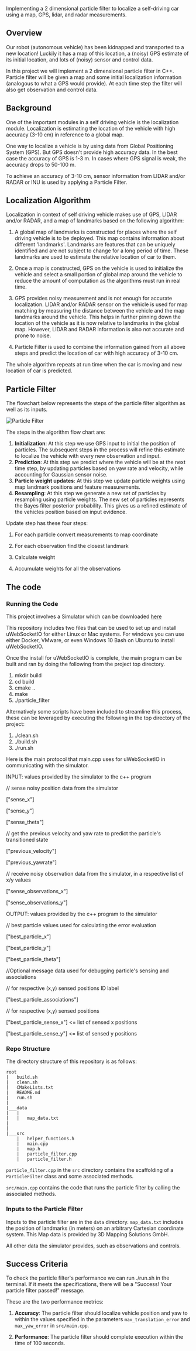 Implementing a 2 dimensional particle filter to localize a self-driving car using a map, GPS, lidar, and radar measurements.

## Overview
Our robot (autonomous vehicle) has been kidnapped and transported to a new location! Luckily it has a map of this location, a (noisy) GPS estimate of its initial location, and lots of (noisy) sensor and control data.

In this project we will implement a 2 dimensional particle filter in C++. Particle filter will be given a map and some initial localization information (analogous to what a GPS would provide). At each time step the filter will also get observation and control data.

## Background
One of the important modules in a self driving vehicle is the localization module. Localization is estimating the location of the vehicle with high accuracy (3-10 cm) in reference to a global map.

One way to localize a vehicle is by using data from Global Positioning System (GPS). But GPS doesn't provide high accuracy data. In the best case the accuracy of GPS is 1-3 m. In cases where GPS signal is weak, the accuracy drops to 50-100 m.

To achieve an accuracy of 3-10 cm, sensor information from LIDAR and/or RADAR or INU is used by applying a Particle Filter.

## Localization Algorithm
Localization in context of self driving vehicle makes use of GPS, LIDAR and/or RADAR, and a map of landmarks based on the following algorithm:

1. A global map of landmarks is constructed for places where the self driving vehicle is to be deployed. This map contains information about different 'landmarks'. Landmarks are features that can be uniquely identified and are not subject to change for a long period of time. These landmarks are used to estimate the relative location of car to them.

2. Once a map is constructed, GPS on the vehicle is used to initialize the vehicle and select a small portion of global map around the vehicle to reduce the amount of computation as the algorithms must run in real time.

3. GPS provides noisy measurement and is not enough for accurate localization. LIDAR and/or RADAR sensor on the vehicle is used for map matching by measuring the distance between the vehicle and the map landmarks around the vehicle. This helps in further pinning down the location of the vehicle as it is now relative to landmarks in the global map. However, LIDAR and RADAR information is also not accurate and prone to noise.

4. Particle Filter is used to combine the information gained from all above steps and predict the location of car with high accuracy of 3-10 cm.

The whole algorithm repeats at run time when the car is moving and new location of car is predicted.

## Particle Filter

The flowchart below represents the steps of the particle filter algorithm as well as its inputs.

![Particle Filter](images/particle_filter_flowchart.png)

The steps in the algorithm flow chart are:
1. **Initialization**: At this step we use GPS input to initial the position of particles. The subsequent steps in the process will refine this estimate to localize the vehicle with every new observation and input.
2. **Prediction**: At this step we predict where the vehicle will be at the next time step, by updating particles based on yaw rate and velocity, while accounting for Gaussian sensor noise.
3. **Particle weight updates**: At this step we update particle weights using map landmark positions and feature measurements.
4. **Resampling**: At this step we generate a new set of particles by resampling using particle weights. The new set of particles represents the Bayes filter posterior probability. This gives us a refined estimate of the vehicles position based on input evidence.



Update step has these four steps:
1. For each particle convert measurements to map coordinate

2. For each observation find the closest landmark

3. Calculate weight

4. Accumulate weights for all the observations


## The code
### Running the Code
This project involves a Simulator which can be downloaded [here](https://github.com/udacity/self-driving-car-sim/releases)

This repository includes two files that can be used to set up and install uWebSocketIO for either Linux or Mac systems. For windows you can use either Docker, VMware, or even Windows 10 Bash on Ubuntu to install uWebSocketIO.

Once the install for uWebSocketIO is complete, the main program can be built and ran by doing the following from the project top directory.

1. mkdir build
2. cd build
3. cmake ..
4. make
5. ./particle_filter

Alternatively some scripts have been included to streamline this process, these can be leveraged by executing the following in the top directory of the project:

1. ./clean.sh
2. ./build.sh
3. ./run.sh


Here is the main protocol that main.cpp uses for uWebSocketIO in communicating with the simulator.

INPUT: values provided by the simulator to the c++ program

// sense noisy position data from the simulator

["sense_x"]

["sense_y"]

["sense_theta"]

// get the previous velocity and yaw rate to predict the particle's transitioned state

["previous_velocity"]

["previous_yawrate"]

// receive noisy observation data from the simulator, in a respective list of x/y values

["sense_observations_x"]

["sense_observations_y"]


OUTPUT: values provided by the c++ program to the simulator

// best particle values used for calculating the error evaluation

["best_particle_x"]

["best_particle_y"]

["best_particle_theta"]

//Optional message data used for debugging particle's sensing and associations

// for respective (x,y) sensed positions ID label

["best_particle_associations"]

// for respective (x,y) sensed positions

["best_particle_sense_x"] <= list of sensed x positions

["best_particle_sense_y"] <= list of sensed y positions


### Repo Structure
The directory structure of this repository is as follows:

```
root
|   build.sh
|   clean.sh
|   CMakeLists.txt
|   README.md
|   run.sh
|
|___data
|   |   
|   |   map_data.txt
|   
|   
|___src
    |   helper_functions.h
    |   main.cpp
    |   map.h
    |   particle_filter.cpp
    |   particle_filter.h
```

`particle_filter.cpp` in the `src` directory contains the scaffolding of a `ParticleFilter` class and some associated methods.

`src/main.cpp` contains the code that runs the particle filter by calling the associated methods.

### Inputs to the Particle Filter
Inputs to the particle filter are in the `data` directory. `map_data.txt` includes the position of landmarks (in meters) on an arbitrary Cartesian coordinate system. This Map data is provided by 3D Mapping Solutions GmbH.

All other data the simulator provides, such as observations and controls.


## Success Criteria
To check the particle filter's performance we can run ./run.sh in the terminal. If it meets the specifications, there will be a "Success! Your particle filter passed!" message.

These are the two performance metrics:

1. **Accuracy**: The particle filter should localize vehicle position and yaw to within the values specified in the parameters `max_translation_error` and `max_yaw_error` in `src/main.cpp`.

2. **Performance**: The particle filter should complete execution within the time of 100 seconds.
